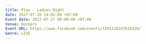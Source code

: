 ```yaml
---
title: Play - Ladies Night
date: 2017-07-26 14:02:00 +07:00
Event date: 2017-07-27 00:00:00 +07:00
Venue: Dockers
Event URL: https://www.facebook.com/events/1591116247618328/
Genre: LIVE
---
```


